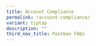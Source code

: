 ```yaml
---
title: Account Compliance
permalink: /account-compliance/
variant: tiptap
description: ""
third_nav_title: Postman FAQs
---
```

